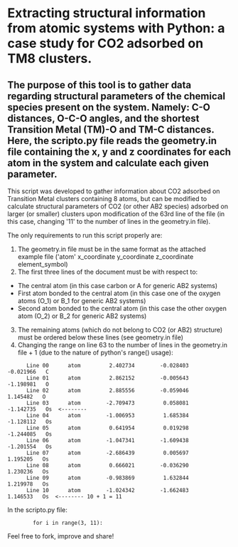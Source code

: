 # Extracting structural information from atomic systems with Python: a case study for CO2 adsorbed on TM8 clusters.

The purpose of this tool is to gather data regarding structural parameters of the chemical species present on the system. Namely: C-O distances, O-C-O angles, and the shortest Transition Metal (TM)-O and TM-C distances. Here, the scripto.py file reads the geometry.in file containing the x, y and z coordinates for each atom in the system and calculate each given parameter.
----------------------------------------------------------
This script was developed to gather information about CO2 adsorbed on Transition Metal clusters containing 8 atoms, but can be modified to calculate structural parameters of CO2 (or other AB2 species) adsorbed on larger (or smaller) clusters upon modification of the 63rd line of the file (in this case, changing '11' to the number of lines in the geometry.in file).

The only requirements to run this script properly are:
1. The geometry.in file must be in the same format as the attached example file ('atom' x_coordinate  y_coordinate  z_coordinate  element_symbol)
2. The first three lines of the document must be with respect to:
  - The central atom (in this case carbon or A for generic AB2 systems)
  - First atom bonded to the central atom (in this case one of the oxygen atoms (O_1) or B_1 for generic AB2 systems)
  - Second atom bonded to the central atom (in this case the other oxygen atom (O_2) or B_2 for generic AB2 systems)
3. The remaining atoms (which do not belong to CO2 (or AB2) structure) must be ordered below these lines (see geometry.in file)
4. Changing the range on line 63 to the number of lines in the geometry.in file + 1 (due to the nature of python's range() usage):

```
      Line 00      atom         2.402734        -0.028403        -0.021966 	 C
      Line 01      atom         2.862152        -0.005643        -1.198981 	 O
      Line 02      atom         2.885556        -0.059046         1.145482 	 O
      Line 03      atom        -2.709473         0.058081        -1.142735 	 Os  <--------
      Line 04      atom        -1.006953         1.685384        -1.128112 	 Os
      Line 05      atom         0.641954         0.019298        -1.244085 	 Os
      Line 06      atom        -1.047341        -1.609438        -1.201554 	 Os
      Line 07      atom        -2.686439         0.005697         1.195205 	 Os
      Line 08      atom         0.666021        -0.036290         1.230236 	 Os
      Line 09      atom        -0.983869         1.632844         1.219978 	 Os
      Line 10      atom        -1.024342        -1.662483         1.146533 	 Os  <-------- 10 + 1 = 11

```
In the scripto.py file:

            for i in range(3, 11):
   
Feel free to fork, improve and share!
